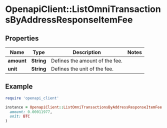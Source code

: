 # OpenapiClient::ListOmniTransactionsByAddressResponseItemFee

## Properties

| Name | Type | Description | Notes |
| ---- | ---- | ----------- | ----- |
| **amount** | **String** | Defines the amount of the fee. |  |
| **unit** | **String** | Defines the unit of the fee. |  |

## Example

```ruby
require 'openapi_client'

instance = OpenapiClient::ListOmniTransactionsByAddressResponseItemFee.new(
  amount: 0.00011977,
  unit: BTC
)
```

